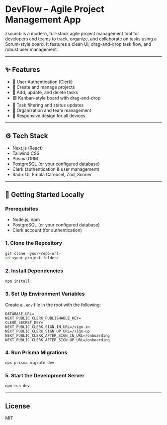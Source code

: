 # DevFlow – Agile Project Management App

zscumb is a modern, full-stack agile project management tool for developers and teams to track, organize, and collaborate on tasks using a Scrum-style board. It features a clean UI, drag-and-drop task flow, and robust user management.

---

## ✨ Features

- 👤 User Authentication (Clerk)
- 📁 Create and manage projects
- 🧩 Add, update, and delete tasks
- 🟩 Kanban-style board with drag-and-drop
- 🔎 Task filtering and status updates
- 🏢 Organization and team management
- 📱 Responsive design for all devices

---

## ⚙️ Tech Stack

- Next.js (React)
- Tailwind CSS
- Prisma ORM
- PostgreSQL (or your configured database)
- Clerk (authentication & user management)
- Radix UI, Embla Carousel, Zod, Sonner

---

## 🧪 Getting Started Locally

### Prerequisites

- Node.js, npm
- PostgreSQL (or your configured database)
- Clerk account (for authentication)

### 1. Clone the Repository

```sh
git clone <your-repo-url>
cd <your-project-folder>
```

### 2. Install Dependencies

```sh
npm install
```

### 3. Set Up Environment Variables

Create a `.env` file in the root with the following:

```
DATABASE_URL=
NEXT_PUBLIC_CLERK_PUBLISHABLE_KEY=
CLERK_SECRET_KEY=
NEXT_PUBLIC_CLERK_SIGN_IN_URL=/sign-in
NEXT_PUBLIC_CLERK_SIGN_UP_URL=/sign-up
NEXT_PUBLIC_CLERK_AFTER_SIGN_IN_URL=/onboarding
NEXT_PUBLIC_CLERK_AFTER_SIGN_UP_URL=/onboarding
```

### 4. Run Prisma Migrations

```sh
npx prisma migrate dev
```

### 5. Start the Development Server

```sh
npm run dev
```

---

## License

MIT
